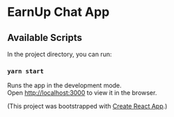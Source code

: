 # EarnUp Chat App

## Available Scripts

In the project directory, you can run:

### `yarn start`

Runs the app in the development mode.<br />
Open [http://localhost:3000](http://localhost:3000) to view it in the browser.

(This project was bootstrapped with [Create React App](https://github.com/facebook/create-react-app).)
